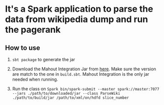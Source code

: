 # It's a Spark application to parse the data from wikipedia dump and run the pagerank

## How to use

1. `sbt package` to generate the jar

2. Download the Mahout Integration Jar from [here](http://mvnrepository.com/artifact/org.apache.mahout/mahout-integration). Make sure the version are match to the one in `build.sbt`. Mahout Integration is the only jar needed when running.

3. Run the class on `Spark bin/spark-submit --master spark://master:7077 --jars ./path/to/downloaded/jar --class ParseWiki ./path/to/build/jar /path/to/xml/on/hdfd slice_number`
